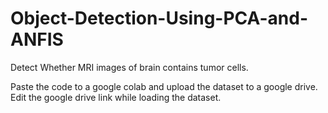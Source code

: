 # Object-Detection-Using-PCA-and-ANFIS
Detect Whether MRI images of brain contains tumor cells.

Paste the code to a google colab and upload the dataset to a google drive.
Edit the google drive link while loading the dataset.
